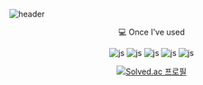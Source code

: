 ![header](https://capsule-render.vercel.app/api?type=shark&color=auto&height=300&section=header&text=Just%20Do%20It&fontSize=90&animation=fadeIn&fontAlignY=55)

<div align="center">


 💻 Once I've used

![js](https://img.shields.io/badge/Java-ED8B00?style=for-the-badge&logo=openjdk&logoColor=white)
![js](https://img.shields.io/badge/Spring-6DB33F?style=for-the-badge&logo=spring&logoColor=white)
![js](https://img.shields.io/badge/C-00599C?style=for-the-badge&logo=c&logoColor=white)
![js](https://img.shields.io/badge/C%2B%2B-00599C?style=for-the-badge&logo=c%2B%2B&logoColor=white)
![js](https://img.shields.io/badge/MySQL-00000F?style=for-the-badge&logo=mysql&logoColor=white)


[![Solved.ac
프로필](http://mazassumnida.wtf/api/generate_badge?boj=kyukyu0314)](https://solved.ac/kyukyu0314)

</div>
